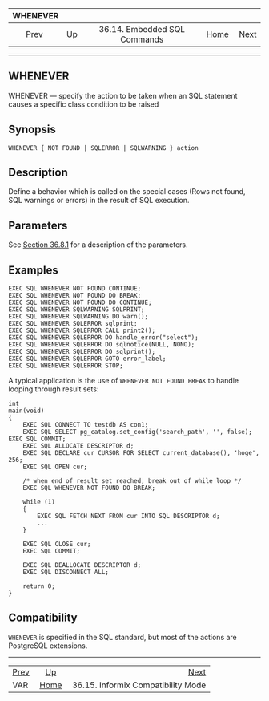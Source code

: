 <!--?xml version="1.0" encoding="UTF-8" standalone="no"?-->

|             WHENEVER             |                                                             |                              |                                                       |                                                                         |
| :------------------------------: | :---------------------------------------------------------- | :--------------------------: | ----------------------------------------------------: | ----------------------------------------------------------------------: |
| [Prev](ecpg-sql-var.html "VAR")  | [Up](ecpg-sql-commands.html "36.14. Embedded SQL Commands") | 36.14. Embedded SQL Commands | [Home](index.html "PostgreSQL 17devel Documentation") |  [Next](ecpg-informix-compat.html "36.15. Informix Compatibility Mode") |

***

## WHENEVER

WHENEVER — specify the action to be taken when an SQL statement causes a specific class condition to be raised

## Synopsis

    WHENEVER { NOT FOUND | SQLERROR | SQLWARNING } action

## Description

Define a behavior which is called on the special cases (Rows not found, SQL warnings or errors) in the result of SQL execution.

## Parameters

See [Section 36.8.1](ecpg-errors.html#ECPG-WHENEVER "36.8.1. Setting Callbacks") for a description of the parameters.

## Examples

    EXEC SQL WHENEVER NOT FOUND CONTINUE;
    EXEC SQL WHENEVER NOT FOUND DO BREAK;
    EXEC SQL WHENEVER NOT FOUND DO CONTINUE;
    EXEC SQL WHENEVER SQLWARNING SQLPRINT;
    EXEC SQL WHENEVER SQLWARNING DO warn();
    EXEC SQL WHENEVER SQLERROR sqlprint;
    EXEC SQL WHENEVER SQLERROR CALL print2();
    EXEC SQL WHENEVER SQLERROR DO handle_error("select");
    EXEC SQL WHENEVER SQLERROR DO sqlnotice(NULL, NONO);
    EXEC SQL WHENEVER SQLERROR DO sqlprint();
    EXEC SQL WHENEVER SQLERROR GOTO error_label;
    EXEC SQL WHENEVER SQLERROR STOP;

A typical application is the use of `WHENEVER NOT FOUND BREAK` to handle looping through result sets:

    int
    main(void)
    {
        EXEC SQL CONNECT TO testdb AS con1;
        EXEC SQL SELECT pg_catalog.set_config('search_path', '', false); EXEC SQL COMMIT;
        EXEC SQL ALLOCATE DESCRIPTOR d;
        EXEC SQL DECLARE cur CURSOR FOR SELECT current_database(), 'hoge', 256;
        EXEC SQL OPEN cur;

        /* when end of result set reached, break out of while loop */
        EXEC SQL WHENEVER NOT FOUND DO BREAK;

        while (1)
        {
            EXEC SQL FETCH NEXT FROM cur INTO SQL DESCRIPTOR d;
            ...
        }

        EXEC SQL CLOSE cur;
        EXEC SQL COMMIT;

        EXEC SQL DEALLOCATE DESCRIPTOR d;
        EXEC SQL DISCONNECT ALL;

        return 0;
    }

## Compatibility

`WHENEVER` is specified in the SQL standard, but most of the actions are PostgreSQL extensions.

***

|                                  |                                                             |                                                                         |
| :------------------------------- | :---------------------------------------------------------: | ----------------------------------------------------------------------: |
| [Prev](ecpg-sql-var.html "VAR")  | [Up](ecpg-sql-commands.html "36.14. Embedded SQL Commands") |  [Next](ecpg-informix-compat.html "36.15. Informix Compatibility Mode") |
| VAR                              |    [Home](index.html "PostgreSQL 17devel Documentation")    |                                      36.15. Informix Compatibility Mode |
